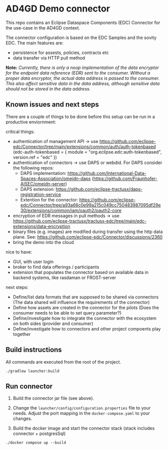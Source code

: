 

# AD4GD Demo connector

This repo contains an Eclipse Dataspace Components (EDC) Connector for the use-case in the AD4GD context.

The connector configuration is based on the EDC Samples and the sovity EDC. The main features are:
- persistence for assests, policies, contracts etc
- data transfer via HTTP pull method

**Note:** _Currently, there is only a noop implementation of the data encryptor for the endpoint data reference (EDR) sent to the consumer. Without a proper data encryptor, the actual data address is passed to the consumer. This also affect sensitive data in the data address, although sensitive data should not be stored in the data address._

## Known issues and next steps

There are a couple of things to be done before this setup can be run in a productive enviornment:

critical things:
- authentication of management API -> use https://github.com/eclipse-edc/Connector/tree/main/extensions/common/auth/auth-tokenbased (edc-auth-tokenbased = { module = "org.eclipse.edc:auth-tokenbased", version.ref = "edc" })
- authentication of connectors -> use DAPS or webdid. For DAPS consider the following repos:
    - DAPS implementation: https://github.com/International-Data-Spaces-Association/omejdn-daps (https://github.com/Fraunhofer-AISEC/omejdn-server)
    - DAPS extension: https://github.com/eclipse-tractusx/daps-registration-service
    - Extention for the connector: https://github.com/eclipse-edc/Connector/tree/a93a66c0e99a215c049cc750483987095df29e30/extensions/common/iam/oauth2/oauth2-core
- encryption of EDR messages in pull methods -> use https://github.com/eclipse-tractusx/tractusx-edc/tree/main/edc-extensions/data-encryption
- binary files (e.g. images) are modified during transfer using the http data plane. See: https://github.com/eclipse-edc/Connector/discussions/2360
- bring the demo into the cloud


nice to have:
- GUI, with user login
- broker to find data offerings / participants
- extension that populates the connector based on available data in backend systems, like rasdaman or FROST-server


next steps:
- Define/list data formats that are supposed to be shared via connectors (The data shared will influence the requirements of the connector)
- Define how assets are created in the connector for the pilots (Does the consumer needs to be able to set query parameter?)
- Define/investigate how to integrate the connector with the ecosystem on both sides (provider and consumer)
- Define/investigate how to connectors and other project compoents play together




## Build instructions

All commands are executed from the root of the project.

````
./gradlew launcher:build
````


## Run connector

1. Build the connector jar file (see above).

2. Change the ``launcher/config/configuration.properties`` file to your needs. Adjust the port mapping in the ``docker-compose.yaml`` to your changes.

3. Build the docker image and start the connector stack (stack includes connector + postgresSql)

````
./docker compose up --build
````
